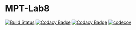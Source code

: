 <h1>MPT-Lab8</h1>

[![Build Status](https://travis-ci.org/daryanekryach/MPT-Lab8.svg?branch=master)](https://travis-ci.org/daryanekryach/MPT-Lab8)
[![Codacy Badge](https://api.codacy.com/project/badge/Grade/611ab9c201814f28b6d38e22041481ee)](https://www.codacy.com/app/daryanekryach/MPT-Lab8?utm_source=github.com&amp;utm_medium=referral&amp;utm_content=daryanekryach/MPT-Lab8&amp;utm_campaign=Badge_Grade)
[![Codacy Badge](https://api.codacy.com/project/badge/Coverage/611ab9c201814f28b6d38e22041481ee)](https://www.codacy.com/app/daryanekryach/MPT-Lab8?utm_source=github.com&utm_medium=referral&utm_content=daryanekryach/MPT-Lab8&utm_campaign=Badge_Coverage)
[![codecov](https://codecov.io/gh/daryanekryach/MPT-Lab8/branch/master/graph/badge.svg)](https://codecov.io/gh/daryanekryach/MPT-Lab8)
